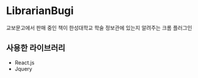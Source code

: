 # LibrarianBugi

교보문고에서 판매 중인 책이 한성대학교 학술 정보관에 있는지 알려주는 크롬 플러그인

## 사용한 라이브러리
* React.js
* Jquery



